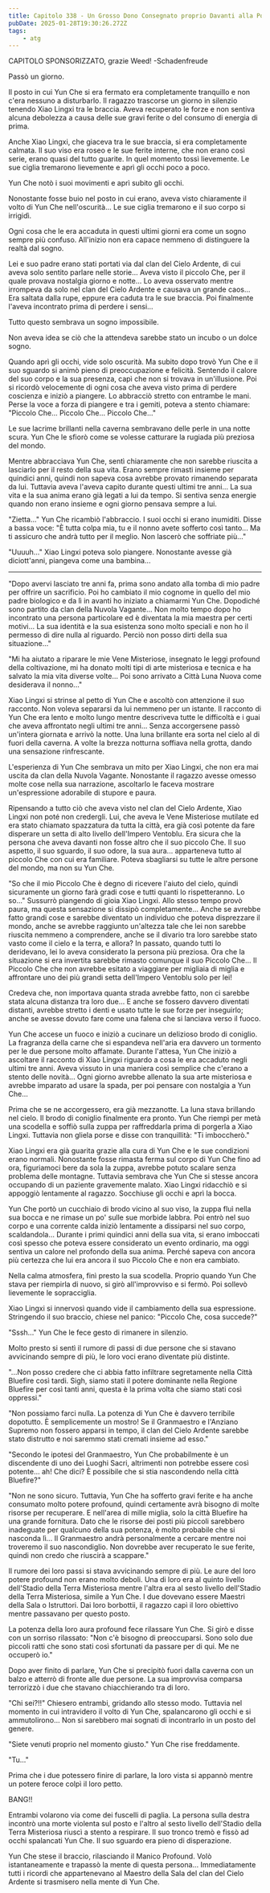 ```yaml
---
title: Capitolo 338 - Un Grosso Dono Consegnato proprio Davanti alla Porta
pubDate: 2025-01-28T19:30:26.272Z
tags:
    - atg
---
```



CAPITOLO SPONSORIZZATO, grazie Weed!
-Schadenfreude


Passò un giorno.


Il posto in cui Yun Che si era fermato era completamente tranquillo e non c'era nessuno a disturbarlo. Il ragazzo trascorse un giorno in silenzio tenendo Xiao Lingxi tra le braccia. Aveva recuperato le forze e non sentiva alcuna debolezza a causa delle sue gravi ferite o del consumo di energia di prima.


Anche Xiao Lingxi, che giaceva tra le sue braccia, si era completamente calmata. Il suo viso era roseo e le sue ferite interne, che non erano così serie, erano quasi del tutto guarite. In quel momento tossì lievemente. Le sue ciglia tremarono lievemente e aprì gli occhi poco a poco.


Yun Che notò i suoi movimenti e aprì subito gli occhi.


Nonostante fosse buio nel posto in cui erano, aveva visto chiaramente il volto di Yun Che nell'oscurità...
Le sue ciglia tremarono e il suo corpo si irrigidì.


Ogni cosa che le era accaduta in questi ultimi giorni era come un sogno sempre più confuso. All'inizio non era capace nemmeno di distinguere la realtà dal sogno.


Lei e suo padre erano stati portati via dal clan del Cielo Ardente, di cui aveva solo sentito parlare nelle storie... Aveva visto il piccolo Che, per il quale provava nostalgia giorno e notte... Lo aveva osservato mentre irrompeva da solo nel clan del Cielo Ardente e causava un grande caos... Era saltata dalla rupe, eppure era caduta tra le sue braccia. Poi finalmente l'aveva incontrato prima di perdere i sensi...


Tutto questo sembrava un sogno impossibile.


Non aveva idea se ciò che la attendeva sarebbe stato un incubo o un dolce sogno.


Quando aprì gli occhi, vide solo oscurità. Ma subito dopo trovò Yun Che e il suo sguardo si animò pieno di preoccupazione e felicità. Sentendo il calore del suo corpo e la sua presenza, capì che non si trovava in un'illusione. Poi si ricordò velocemente di ogni cosa che aveva visto prima di perdere coscienza e iniziò a piangere. Lo abbracciò stretto con entrambe le mani. Perse la voce a forza di piangere e tra i gemiti, poteva a stento chiamare: "Piccolo Che... Piccolo Che... Piccolo Che..."


Le sue lacrime brillanti nella caverna sembravano delle perle in una notte scura. Yun Che le sfiorò come se volesse catturare la rugiada più preziosa del mondo.


Mentre abbracciava Yun Che, sentì chiaramente che non sarebbe riuscita a lasciarlo per il resto della sua vita. Erano sempre rimasti insieme per quindici anni, quindi non sapeva cosa avrebbe provato rimanendo separata da lui. Tuttavia aveva l'aveva capito durante questi ultimi tre anni... La sua vita e la sua anima erano già legati a lui da tempo. Si sentiva senza energie quando non erano insieme e ogni giorno pensava sempre a lui.


"Zietta..." Yun Che ricambiò l'abbraccio. I suoi occhi si erano inumiditi. Disse a bassa voce: "È tutta colpa mia, tu e il nonno avete sofferto così tanto... Ma ti assicuro che andrà tutto per il meglio. Non lascerò che soffriate più..."


"Uuuuh..." Xiao Lingxi poteva solo piangere. Nonostante avesse già diciott'anni, piangeva come una bambina...


---


"Dopo avervi lasciato tre anni fa, prima sono andato alla tomba di mio padre per offrire un sacrificio. Poi ho cambiato il mio cognome in quello del mio padre biologico e da lì in avanti ho iniziato a chiamarmi Yun Che. Dopodiché sono partito da clan della Nuvola Vagante... Non molto tempo dopo ho incontrato una persona particolare ed è diventata la mia maestra per certi motivi... La sua identità e la sua esistenza sono molto speciali e non ho il permesso di dire nulla al riguardo. Perciò non posso dirti della sua situazione..."


"Mi ha aiutato a riparare le mie Vene Misteriose, insegnato le leggi profound della coltivazione, mi ha donato molti tipi di arte misteriosa e tecnica e ha salvato la mia vita diverse volte... Poi sono arrivato a Città Luna Nuova come desiderava il nonno..."


Xiao Lingxi si strinse al petto di Yun Che e ascoltò con attenzione il suo racconto. Non voleva separarsi da lui nemmeno per un istante. Il racconto di Yun Che era lento e molto lungo mentre descriveva tutte le difficoltà e i guai che aveva affrontato negli ultimi tre anni... Senza accorgersene passò un'intera giornata e arrivò la notte. Una luna brillante era sorta nel cielo al di fuori della caverna. A volte la brezza notturna soffiava nella grotta, dando una sensazione rinfrescante.


L'esperienza di Yun Che sembrava un mito per Xiao Lingxi, che non era mai uscita da clan della Nuvola Vagante. Nonostante il ragazzo avesse omesso molte cose nella sua narrazione, ascoltarlo le faceva mostrare un'espressione adorabile di stupore e paura.


Ripensando a tutto ciò che aveva visto nel clan del Cielo Ardente, Xiao Lingxi non poté non credergli. Lui, che aveva le Vene Misteriose mutilate ed era stato chiamato spazzatura da tutta la città, era già così potente da fare disperare un setta di alto livello dell'Impero Ventoblu. Era sicura che la persona che aveva davanti non fosse altro che il suo piccolo Che. Il suo aspetto, il suo sguardo, il suo odore, la sua aura... apparteneva tutto al piccolo Che con cui era familiare. Poteva sbagliarsi su tutte le altre persone del mondo, ma non su Yun Che.


"So che il mio Piccolo Che è degno di ricevere l'aiuto del cielo, quindi sicuramente un giorno farà gradi cose e tutti quanti lo rispetteranno. Lo so..." Sussurrò piangendo di gioia Xiao Lingxi. Allo stesso tempo provò paura, ma questa sensazione si dissipò completamente... Anche se avrebbe fatto grandi cose e sarebbe diventato un individuo che poteva disprezzare il mondo, anche se avrebbe raggiunto un'altezza tale che lei non sarebbe riuscita nemmeno a comprendere, anche se il divario tra loro sarebbe stato vasto come il cielo e la terra, e allora? In passato, quando tutti lo deridevano, lei lo aveva considerato la persona più preziosa. Ora che la situazione si era invertita sarebbe rimasto comunque il suo Piccolo Che... Il Piccolo Che che non avrebbe esitato a viaggiare per migliaia di miglia e affrontare uno dei più grandi setta dell'Impero Ventoblu solo per lei!


Credeva che, non importava quanta strada avrebbe fatto, non ci sarebbe stata alcuna distanza tra loro due... E anche se fossero davvero diventati distanti, avrebbe stretto i denti e usato tutte le sue forze per inseguirlo; anche se avesse dovuto fare come una falena che si lanciava verso il fuoco.


Yun Che accese un fuoco e iniziò a cucinare un delizioso brodo di coniglio. La fragranza della carne che si espandeva nell'aria era davvero un tormento per le due persone molto affamate. Durante l'attesa, Yun Che iniziò a ascoltare il racconto di Xiao Lingxi riguardo a cosa le era accaduto negli ultimi tre anni. Aveva vissuto in una maniera così semplice che c'erano a stento delle novità... Ogni giorno avrebbe allenato la sua arte misteriosa e avrebbe imparato ad usare la spada, per poi pensare con nostalgia a Yun Che...


Prima che se ne accorgessero, era già mezzanotte. La luna stava brillando nel cielo. Il brodo di coniglio finalmente era pronto. Yun Che riempì per metà una scodella e soffiò sulla zuppa per raffreddarla prima di porgerla a Xiao Lingxi.
Tuttavia non gliela porse e disse con tranquillità: "Ti imboccherò."


Xiao Lingxi era già guarita grazie alla cura di Yun Che e le sue condizioni erano normali. Nonostante fosse rimasta ferma sul corpo di Yun Che fino ad ora, figuriamoci bere da sola la zuppa, avrebbe potuto scalare senza problema delle montagne. Tuttavia sembrava che Yun Che si stesse ancora occupando di un paziente gravemente malato. Xiao Lingxi ridacchiò e si appoggiò lentamente al ragazzo. Socchiuse gli occhi e aprì la bocca.


Yun Che portò un cucchiaio di brodo vicino al suo viso, la zuppa fluì nella sua bocca e ne rimase un po' sulle sue morbide labbra. Poi entrò nel suo corpo e una corrente calda iniziò lentamente a dissiparsi nel suo corpo, scaldandola... Durante i primi quindici anni della sua vita, si erano imboccati così spesso che poteva essere considerato un evento ordinario, ma oggi sentiva un calore nel profondo della sua anima. Perché sapeva con ancora più certezza che lui era ancora il suo Piccolo Che e non era cambiato.


Nella calma atmosfera, finì presto la sua scodella. Proprio quando Yun Che stava per riempirla di nuovo, si girò all'improvviso e si fermò. Poi sollevò lievemente le sopracciglia.


Xiao Lingxi si innervosì quando vide il cambiamento della sua espressione. Stringendo il suo braccio, chiese nel panico: "Piccolo Che, cosa succede?"


"Sssh..." Yun Che le fece gesto di rimanere in silenzio.


Molto presto si sentì il rumore di passi di due persone che si stavano avvicinando sempre di più, le loro voci erano diventate più distinte.


"...Non posso credere che ci abbia fatto infiltrare segretamente nella Città Bluefire così tardi. Sigh, siamo stati il potere dominante nella Regione Bluefire per così tanti anni, questa è la prima volta che siamo stati così oppressi."


"Non possiamo farci nulla. La potenza di Yun Che è davvero terribile dopotutto. È semplicemente un mostro! Se il Granmaestro e l'Anziano Supremo non fossero apparsi in tempo, il clan del Cielo Ardente sarebbe stato distrutto e noi saremmo stati cremati insieme ad esso."


"Secondo le ipotesi del Granmaestro, Yun Che probabilmente è un discendente di uno dei Luoghi Sacri, altrimenti non potrebbe essere così potente... ah! Che dici? È possibile che si stia nascondendo nella città Bluefire?"


"Non ne sono sicuro. Tuttavia, Yun Che ha sofferto gravi ferite e ha anche consumato molto potere profound, quindi certamente avrà bisogno di molte risorse per recuperare. E nell'area di mille miglia, solo la città Bluefire ha una grande fornitura. Dato che le risorse dei posti più piccoli sarebbero inadeguate per qualcuno della sua potenza, è molto probabile che si nasconda lì... Il Granmaestro andrà personalmente a cercare mentre noi troveremo il suo nascondiglio. Non dovrebbe aver recuperato le sue ferite, quindi non credo che riuscirà a scappare."


Il rumore dei loro passi si stava avvicinando sempre di più. Le aure del loro potere profound non erano molto deboli. Una di loro era al quinto livello dell'Stadio della Terra Misteriosa mentre l'altra era al sesto livello dell'Stadio della Terra Misteriosa, simile a Yun Che. I due dovevano essere Maestri della Sala o Istruttori. Dai loro borbottii, il ragazzo capì il loro obiettivo mentre passavano per questo posto.


La potenza della loro aura profound fece rilassare Yun Che. Si girò e disse con un sorriso rilassato: "Non c'è bisogno di preoccuparsi. Sono solo due piccoli ratti che sono stati così sfortunati da passare per di qui. Me ne occuperò io."


Dopo aver finito di parlare, Yun Che si precipitò fuori dalla caverna con un balzo e atterrò di fronte alle due persone. La sua improvvisa comparsa terrorizzò i due che stavano chiacchierando tra di loro.


"Chi sei?!!" Chiesero entrambi, gridando allo stesso modo. Tuttavia nel momento in cui intravidero il volto di Yun Che, spalancarono gli occhi e si ammutolirono... Non si sarebbero mai sognati di incontrarlo in un posto del genere.


"Siete venuti proprio nel momento giusto." Yun Che rise freddamente.


"Tu..."


Prima che i due potessero finire di parlare, la loro vista si appannò mentre un potere feroce colpì il loro petto.


BANG!!


Entrambi volarono via come dei fuscelli di paglia. La persona sulla destra incontrò una morte violenta sul posto e l'altro al sesto livello dell'Stadio della Terra Misteriosa riuscì a stento a respirare.
Il suo tronco tremò e fissò ad occhi spalancati Yun Che. Il suo sguardo era pieno di disperazione.


Yun Che stese il braccio, rilasciando il Manico Profound. Volò istantaneamente e trapassò la mente di questa persona... Immediatamente tutti i ricordi che appartenevano al Maestro della Sala del clan del Cielo Ardente si trasmisero nella mente di Yun Che.
                                


                                



